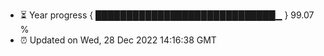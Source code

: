 - ⏳ Year progress { █████████████████████████████▁ } 99.07 %
- ⏰ Updated on Wed, 28 Dec 2022 14:16:38 GMT

